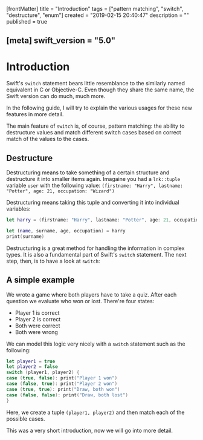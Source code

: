 [frontMatter]
title = "Introduction"
tags = ["pattern matching", "switch", "destructure", "enum"]
created = "2019-02-15 20:40:47"
description = ""
published = true

[meta]
swift_version = "5.0"
---

# Introduction

Swift's `switch` statement bears little resemblance to the similarly named
equivalent in C or Objective-C. Even though they share the same name,
the Swift version can do much, much more.

In the
following guide, I will try to explain the various usages for these
new features in more detail. 

The main feature of `switch` is, of course, pattern matching: the ability
to destructure values and match different switch cases based on correct
match of the values to the cases.

## Destructure

Destructuring means to take something of a certain structure and destructure it
into smaller items again. Imagaine you had a `lnk::tuple` variable `user` with the following value: `(firstname: "Harry", lastname: "Potter", age: 21, occupation: "Wizard")`

Destructuring means taking this tuple and converting it into individual variables:

``` Swift
let harry = (firstname: "Harry", lastname: "Potter", age: 21, occupation: "Wizard")

let (name, surname, age, occupation) = harry
print(surname)
```

Destructuring is a great method for handling the information in complex types. It is also a fundamental part of Swift's `switch` statement. The next step, then, is to have a look at `switch`:

## A simple example

We wrote a game where both players have to take a quiz. After each question we evaluate
who won or lost. There're four states: 

- Player 1 is correct
- Player 2 is correct
- Both were correct
- Both were wrong

We can model this logic very nicely with a `switch` statement such as the following:

``` Swift
let player1 = true
let player2 = false
switch (player1, player2) {
case (true, false): print("Player 1 won")
case (false, true): print("Player 2 won")
case (true, true): print("Draw, both won")
case (false, false): print("Draw, both lost")
}
```

Here, we create a tuple `(player1, player2)` and then match each of
the possible cases.

This was a very short introduction, now we will go into more detail.
